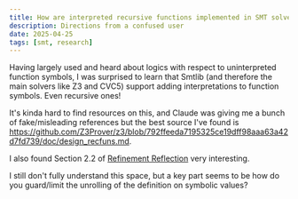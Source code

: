 ```yaml
---
title: How are interpreted recursive functions implemented in SMT solvers?
description: Directions from a confused user
date: 2025-04-25
tags: [smt, research]
---
```


Having largely used and heard about logics with respect to uninterpreted
function symbols, I was surprised to learn that Smtlib (and therefore the main solvers
like Z3 and CVC5) support adding interpretations to function symbols. Even
recursive ones!

It's kinda hard to find resources on this, and Claude was giving me a bunch of
fake/misleading references but the best source I've found is
<https://github.com/Z3Prover/z3/blob/792ffeeda7195325ce19dff98aaa63a42d7fd739/doc/design_recfuns.md>.

I also found Section 2.2 of [Refinement
Reflection](https://dl.acm.org/doi/10.1145/3158141 ) very interesting.

I still don't fully understand this space, but a key part seems to be how do you
guard/limit the unrolling of the definition on symbolic values?

